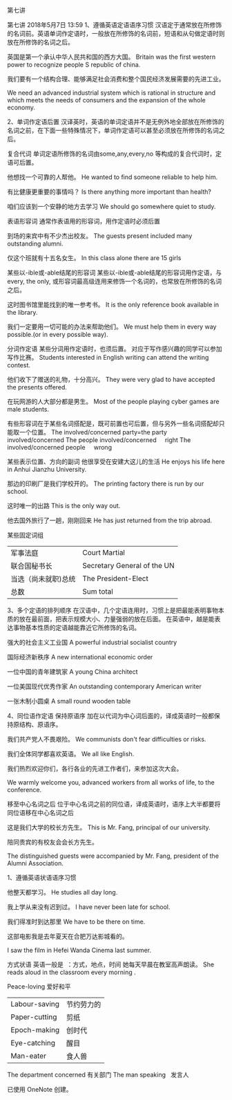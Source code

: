 第七讲

第七讲
2018年5月7日
13:59
1、遵循英语定语语序习惯
汉语定于通常放在所修饰的名词前。英语单词作定语时，一般放在所修饰的名词前，短语和从句做定语时则放在所修饰的名词之后。

英国是第一个承认中华人民共和国的西方大国。
Britain was the first western power to recognize people
S republic of china.

我们要有一个结构合理、能够满足社会消费和整个国民经济发展需要的先进工业。

We need an advanced industrial system which is rational in structure and which meets the needs of consumers and the expansion of the whole economy.

2、单词作定语后置
汉译英时，英语的单词定语并不是无例外地全部放在所修饰的名词之前，在下面一些特殊情况下，单词作定语可以甚至必须放在所修饰的名词之后。

复合代词
单词定语所修饰的名词由some,any,every,no  等构成的复合代词时，定语可后置。

他想找一个可靠的人帮他。
He wanted to find someone reliable to help him.

有比健康更重要的事情吗？
Is there anything more important than health?

咱们应该到一个安静的地方去学习
We should go somewhere quiet to study.

表语形容词
通常作表语用的形容词，用作定语时必须后置

到场的来宾中有不少杰出校友。
The guests present included many outstanding alumni.

仅这个班就有十五名女生。
In this class alone there are 15 girls

某些以-ible或-able结尾的形容词
某些以-ible或-able结尾的形容词用作定语，与every, the only,  或形容词最高级连用来修饰一个名词的，也常放在所修饰的名词之后。

这时图书馆里能找到的唯一参考书。
It is the only reference book available in the library.

我们一定要用一切可能的办法来帮助他们。
We must help them in every way possible.(or in every possible way).

分词作定语
某些分词用作定语时，也须后置。
对应于写作感兴趣的同学可以参加写作比赛。
Students interested in English writing can attend the writing contest.

他们收下了赠送的礼物，十分高兴。
They were very glad to have accepted the presents offered.

在玩网游的人大部分都是男生。
Most of the people playing cyber games are male students.

有些形容词在于某些名词搭配是，既可前置也可后置，但与另外一些名词搭配却只能取一个位置。
The involved/concerned party=the party involved/concerned
The people involved/concerned     right
The involved/concerned people     wrong

某些表示位置、方向的副词
他很享受在安建大这儿的生活
He enjoys his life here in Anhui Jianzhu University.

那边的印刷厂是我们学校开的。
The printing factory there is run by our school.

这时唯一的出路
This is the only way out.

他去国外旅行了一趟，刚刚回来
He has just returned from the trip abroad.

某些固定词组

|     |     |
| --- | --- |
| 军事法庭 | Court Martial |
| 联合国秘书长 | Secretary General of the UN |
| 当选（尚未就职)总统 | The President-Elect |
| 总数  | Sum total |

3、多个定语的排列顺序
在汉语中，几个定语连用时，习惯上是把最能表明事物本质的放在最前面，把表示规模大小、力量强弱的放在后面。
在英语中，越是能表达事物基本性质的定语越能靠近它所修饰的名词。

强大的社会主义工业国
A powerful industrial socialist country

国际经济新秩序
A new international economic order

一位中国的青年建筑家
A young China architect

一位美国现代优秀作家
An outstanding contemporary American writer

一张木制小圆桌
A small round wooden table

4、同位语作定语
保持原语序
加在以代词为中心词后面的，译成英语时一般都保持原结构、原语序。

我们共产党人不畏艰险。
We communists don't fear difficulties or risks.

我们全体同学都喜欢英语。
We all like English.

我们热烈欢迎你们，各行各业的先进工作者们，来参加这次大会。

We warmly welcome you, advanced workers from all works of life, to the conference.

移至中心名词之后
位于中心名词之前的同位语，译成英语时，语序上大半都要将同位语移在中心名词之后

这是我们大学的校长方先生。
This is Mr. Fang, principal of our university.

陪同贵宾的有校友会会长方先生。

The distinguished guests were accompanied by Mr. Fang, president of the Alumni Association.

1、遵循英语状语语序习惯

他整天都学习。
He studies all day long.

我上学从来没有迟到过。
I have never been late for school.

我们得准时到达那里
We have to be there on time.

这部电影我是去年夏天在合肥万达影城看的。

I saw the film in Hefei Wanda Cinema last summer.

方式状语
英语一般是   ：方式，地点，时间
她每天早晨在教室高声朗读。
She reads aloud in the classroom every morning .

Peace-loving  爱好和平

|     |     |
| --- | --- |
| Labour-saving | 节约劳力的 |
| Paper-cutting | 剪纸  |
| Epoch-making | 创时代 |
| Eye-catching | 醒目  |
| Man-eater | 食人兽 |

The department concerned  有关部门
The man speaking    发言人

已使用 OneNote 创建。